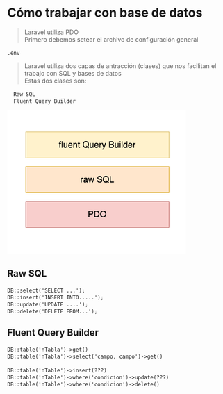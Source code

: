 # Cómo trabajar con base de datos

> Laravel utiliza PDO  
> Primero debemos setear el archivo de configuración general

    .env

> Laravel utiliza dos capas de antracción
> (clases) que nos facilitan el trabajo con SQL y bases de datos  
> Estas dos clases son:

      Raw SQL
      Fluent Query Builder

<img src="https://raw.githubusercontent.com/exegeses/laravel-46883/main/extras/imagenes/capas-rSQL%2BfQB.png">

## Raw SQL

	DB::select('SELECT ...');
	DB::insert('INSERT INTO.....');
	DB::update('UPDATE ....');
	DB::delete('DELETE FROM...');

## Fluent Query Builder

	DB::table('nTabla')->get()
	DB::table('nTabla')->select('campo, campo')->get()

	DB::table('nTable')->insert(???)
	DB::table('nTable')->where('condicion')->update(???)
	DB::table('nTable')->where('condicion')->delete()